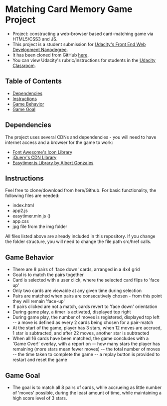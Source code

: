 # Matching Card Memory Game Project

- Project: constructing a web-browser based card-matching game via HTML5/CSS3 and JS.
- This project is a student submission for [Udacity's Front End Web Development Nanodegree](https://www.udacity.com/course/front-end-web-developer-nanodegree--nd001).
- It has been cloned from GitHub [here](https://github.com/udacity/fend-project-memory-game).
- You can view Udacity's rubric/instructions for students in the [Udacity Classroom](https://classroom.udacity.com/me).


## Table of Contents

- [Dependencies](#dependencies)
- [Instructions](#instructions)
- [Game Behavior](#gamebehavior)
- [Game Goal](#gamegoal)


## Dependencies
The project uses several CDNs and dependencies - you will need to have internet access and a browser for the game to work:
- [Font Awesome's Icon Library](https://fontawesome.com/v4.7.0/get-started/)
- [jQuery's CDN Library](https://code.jquery.com/jquery/)
- [Easytimer.js Library by Albert Gonzales](https://github.com/albert-gonzalez/easytimer.js/)


## Instructions

Feel free to clone/download from here/Github.
For basic functionality, the following files are needed:
- index.html
- app2.js
- easytimer.min.js ()
- app.css
- jpg file from the img folder

All files listed above are already included in this repository.
If you change the folder structure, you will need to change the file path src/href calls.


## <a name="gamebehavior"></a>Game Behavior
- There are 8 pairs of 'face down' cards, arranged in a 4x4 grid
- Goal is to match the pairs together
- Card is selected with a user click, where the selected card flips to 'face up'
- Only two cards are viewable at any given time during selection
- Pairs are matched when pairs are consecutively chosen - from this point they will remain 'face-up'
- If pairs clicked are not a match, cards revert to 'face down' orientation
- During game play, a timer is activated, displayed top right
- During game play, the number of moves is registered, displayed top left
  -- a move is defined as every 2 cards being chosen for a pair-match
- At the start of the game, player has 3 stars, when 12 moves are accrued, 1 star is subtracted, and after 22 moves, another star is subtracted
- When all 16 cards have been matched, the game concludes with a 'Game Over!' overlay, with a report on
  -- how many stars the player has remaining (more stars mean fewer moves)
  -- the total number of moves
  -- the time taken to complete the game
  -- a replay button is provided to restart and reset the game

## <a name="gamegoal"></a>Game Goal
- The goal is to match all 8 pairs of cards, while accrueing as little number of 'moves' possible, during the least amount of time, while maintaining a high score level of 3 stars.


